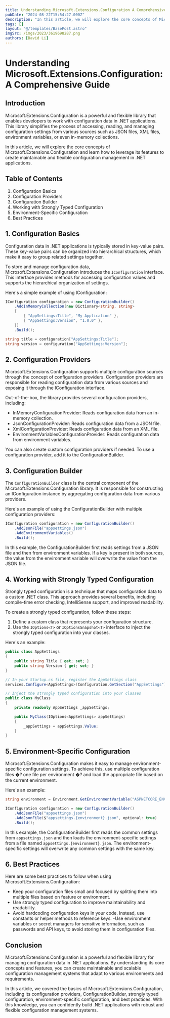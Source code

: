 ```yaml
---
title: Understanding Microsoft.Extensions.Configuration A Comprehensive Guide
pubDate: "2024-08-22T15:54:27.000Z"
description: "In this article, we will explore the core concepts of Microsoft.Extensions.Configuration and learn how to leverage its features to create maintainable and flexible configuration management in .NET applications."
tags: []
layout: "@/templates/BasePost.astro"
imgSrc: /imgs/2023/3619698287.png
authors: [David Li]
---
```

# Understanding Microsoft.Extensions.Configuration: A Comprehensive Guide

## Introduction

Microsoft.Extensions.Configuration is a powerful and flexible library that enables developers to work with configuration data in .NET applications. This library simplifies the process of accessing, reading, and managing configuration settings from various sources such as JSON files, XML files, environment variables, or even in-memory collections.

In this article, we will explore the core concepts of Microsoft.Extensions.Configuration and learn how to leverage its features to create maintainable and flexible configuration management in .NET applications.

## Table of Contents

1. Configuration Basics
2. Configuration Providers
3. Configuration Builder
4. Working with Strongly Typed Configuration
5. Environment-Specific Configuration
6. Best Practices

## 1. Configuration Basics

Configuration data in .NET applications is typically stored in key-value pairs. These key-value pairs can be organized into hierarchical structures, which make it easy to group related settings together.

To store and manage configuration data, Microsoft.Extensions.Configuration introduces the `IConfiguration` interface. This interface provides methods for accessing configuration values and supports the hierarchical organization of settings.

Here's a simple example of using IConfiguration:

```csharp
IConfiguration configuration = new ConfigurationBuilder()
    .AddInMemoryCollection(new Dictionary<string, string>
    {
        { "AppSettings:Title", "My Application" },
        { "AppSettings:Version", "1.0.0" },
    })
    .Build();

string title = configuration["AppSettings:Title"];
string version = configuration["AppSettings:Version"];
```

## 2. Configuration Providers

Microsoft.Extensions.Configuration supports multiple configuration sources through the concept of configuration providers. Configuration providers are responsible for reading configuration data from various sources and exposing it through the IConfiguration interface.

Out-of-the-box, the library provides several configuration providers, including:

- InMemoryConfigurationProvider: Reads configuration data from an in-memory collection.
- JsonConfigurationProvider: Reads configuration data from a JSON file.
- XmlConfigurationProvider: Reads configuration data from an XML file.
- EnvironmentVariablesConfigurationProvider: Reads configuration data from environment variables.

You can also create custom configuration providers if needed. To use a configuration provider, add it to the ConfigurationBuilder.

## 3. Configuration Builder

The `ConfigurationBuilder` class is the central component of the Microsoft.Extensions.Configuration library. It is responsible for constructing an IConfiguration instance by aggregating configuration data from various providers.

Here's an example of using the ConfigurationBuilder with multiple configuration providers:

```csharp
IConfiguration configuration = new ConfigurationBuilder()
    .AddJsonFile("appsettings.json")
    .AddEnvironmentVariables()
    .Build();
```

In this example, the ConfigurationBuilder first reads settings from a JSON file and then from environment variables. If a key is present in both sources, the value from the environment variable will overwrite the value from the JSON file.

## 4. Working with Strongly Typed Configuration

Strongly typed configuration is a technique that maps configuration data to a custom .NET class. This approach provides several benefits, including compile-time error checking, IntelliSense support, and improved readability.

To create a strongly typed configuration, follow these steps:

1. Define a custom class that represents your configuration structure.
2. Use the `IOptions<T>` or `IOptionsSnapshot<T>` interface to inject the strongly typed configuration into your classes.

Here's an example:

```csharp
public class AppSettings
{
    public string Title { get; set; }
    public string Version { get; set; }
}

// In your Startup.cs file, register the AppSettings class
services.Configure<AppSettings>(Configuration.GetSection("AppSettings"));

// Inject the strongly typed configuration into your classes
public class MyClass
{
    private readonly AppSettings _appSettings;

    public MyClass(IOptions<AppSettings> appSettings)
    {
        _appSettings = appSettings.Value;
    }
}
```

## 5. Environment-Specific Configuration

Microsoft.Extensions.Configuration makes it easy to manage environment-specific configuration settings. To achieve this, use multiple configuration files �? one file per environment �? and load the appropriate file based on the current environment.

Here's an example:

```csharp
string environment = Environment.GetEnvironmentVariable("ASPNETCORE_ENVIRONMENT");

IConfiguration configuration = new ConfigurationBuilder()
    .AddJsonFile("appsettings.json")
    .AddJsonFile($"appsettings.{environment}.json", optional: true)
    .Build();
```

In this example, the ConfigurationBuilder first reads the common settings from `appsettings.json` and then loads the environment-specific settings from a file named `appsettings.{environment}.json`. The environment-specific settings will overwrite any common settings with the same key.

## 6. Best Practices

Here are some best practices to follow when using Microsoft.Extensions.Configuration:

- Keep your configuration files small and focused by splitting them into multiple files based on feature or environment.
- Use strongly typed configuration to improve maintainability and readability.
- Avoid hardcoding configuration keys in your code. Instead, use constants or helper methods to reference keys.
-Use environment variables or secret managers for sensitive information, such as passwords and API keys, to avoid storing them in configuration files.

## Conclusion

Microsoft.Extensions.Configuration is a powerful and flexible library for managing configuration data in .NET applications. By understanding its core concepts and features, you can create maintainable and scalable configuration management systems that adapt to various environments and requirements.

In this article, we covered the basics of Microsoft.Extensions.Configuration, including its configuration providers, ConfigurationBuilder, strongly typed configuration, environment-specific configuration, and best practices. With this knowledge, you can confidently build .NET applications with robust and flexible configuration management systems.
